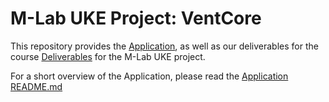 # M-Lab UKE Project: VentCore

This repository provides the [Application](./App), as well as our deliverables for the course [Deliverables](./Deliverables) for the M-Lab UKE project.

For a short overview of the Application, please read the [Application README.md](./App/uke_mlab/README.md)
